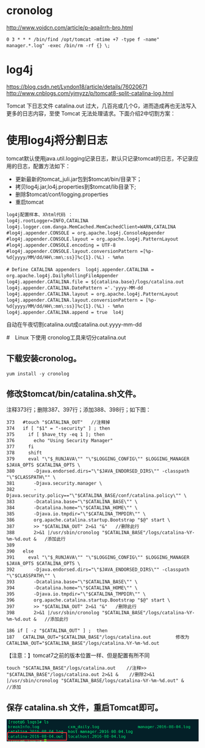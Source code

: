# cronolog
http://www.voidcn.com/article/p-aqailrrh-bro.html

```
0 3 * * * /bin/find /opt/tomcat -mtime +7 -type f -name" manager.*.log" -exec /bin/rm -rf {} \;
```

# log4j
https://blog.csdn.net/Lyndon18/article/details/76020671
http://www.cnblogs.com/yjmyzz/p/tomcat8-split-catalina-log.html



Tomcat 下日志文件 catalina.out 过大，几百兆或几个G，进而造成再也无法写入更多的日志内容，至使 Tomcat 无法处理请求。下面介绍2中切割方案：
# 使用log4j将分割日志
tomcat默认使用java.util.logging记录日志，默认只记录tomcat的日志，不记录应用的日志，配置方法如下：
- 更新最新的tomcat_juli.jar包到$tomcat/bin/目录下；
- 拷贝log4j.jar,lo4j.properties到$tomcat/lib目录下;
- 删除$tomcat/conf/logging.properties
- 重启tomcat
```
log4j配置样本、Xhtml代码 ：
log4j.rootLogger=INFO,CATALINA  log4j.logger.com.danga.MemCached.MemCachedClient=WARN,CATALINA   #log4j.appender.CONSOLE = org.apache.log4j.ConsoleAppender  #log4j.appender.CONSOLE.layout = org.apache.log4j.PatternLayout  #log4j.appender.CONSOLE.encoding = UTF-8  #log4j.appender.CONSOLE.layout.conversionPattern =[%p-%d{yyyy/MM/dd/HH\:mm\:ss}]%c{1}.(%L) - %m%n

# Define CATALINA appenders  log4j.appender.CATALINA = org.apache.log4j.DailyRollingFileAppender  log4j.appender.CATALINA.file = ${catalina.base}/logs/catalina.out  log4j.appender.CATALINA.DatePattern ='.'yyyy-MM-dd  log4j.appender.CATALINA.layout = org.apache.log4j.PatternLayout  log4j.appender.CATALINA.layout.conversionPattern = [%p-%d{yyyy/MM/dd/HH\:mm\:ss}]%c{1}.(%L) - %m%n   log4j.appender.CATALINA.append = true  lo4j
```
自动在午夜切割catalina.out成catalina.out.yyyy-mm-dd

#　Linux 下使用 cronolog工具来切分catalina.out
## 下载安装cronolog。
```
yum install -y cronolog
```

## 修改$tomcat/bin/catalina.sh文件。
注释373行；删除387、397行；添加388、398行；如下图：
```
373   #touch "$CATALINA_OUT"   //注释掉
374   if [ "$1" = "-security" ] ; then
375     if [ $have_tty -eq 1 ]; then
376       echo "Using Security Manager"
377     fi
378     shift
379     eval "\"$_RUNJAVA\"" "\"$LOGGING_CONFIG\"" $LOGGING_MANAGER $JAVA_OPTS $CATALINA_OPTS \
380       -Djava.endorsed.dirs="\"$JAVA_ENDORSED_DIRS\"" -classpath "\"$CLASSPATH\"" \
381       -Djava.security.manager \
382       -Djava.security.policy=="\"$CATALINA_BASE/conf/catalina.policy\"" \
383       -Dcatalina.base="\"$CATALINA_BASE\"" \
384       -Dcatalina.home="\"$CATALINA_HOME\"" \
385       -Djava.io.tmpdir="\"$CATALINA_TMPDIR\"" \
386       org.apache.catalina.startup.Bootstrap "$@" start \
387       >> "$CATALINA_OUT" 2>&1 "&"   //删除此行
388       2>&1 |/usr/sbin/cronolog "$CATALINA_BASE"/logs/catalina-%Y-%m-%d.out &   /添加此行
389
390   else
391     eval "\"$_RUNJAVA\"" "\"$LOGGING_CONFIG\"" $LOGGING_MANAGER $JAVA_OPTS $CATALINA_OPTS \
392       -Djava.endorsed.dirs="\"$JAVA_ENDORSED_DIRS\"" -classpath "\"$CLASSPATH\"" \
393       -Dcatalina.base="\"$CATALINA_BASE\"" \
394       -Dcatalina.home="\"$CATALINA_HOME\"" \
395       -Djava.io.tmpdir="\"$CATALINA_TMPDIR\"" \
396       org.apache.catalina.startup.Bootstrap "$@" start \
397       >> "$CATALINA_OUT" 2>&1 "&"   /删除此行
398       2>&1 |/usr/sbin/cronolog "$CATALINA_BASE"/logs/catalina-%Y-%m-%d.out &   //添加此行
```
```
186 if [ -z "$CATALINA_OUT" ] ;  then
187   CATALINA_OUT="$CATALINA_BASE"/logs/catalina.out         修改为   CATALINA_OUT="$CATALINA_BASE"/logs/catalina.%Y-%m-%d.out
```
【注意：】tomcat7之前的版本位置一样、但是配置有所不同
```
touch "$CATALINA_BASE"/logs/catalina.out    //注释>> "$CATALINA_BASE"/logs/catalina.out 2>&1 &    //删除2>&1 |/usr/sbin/cronolog "$CATALINA_BASE/logs/catalina-%Y-%m-%d.out" &    //添加
```
## 保存 catalina.sh 文件，重启Tomcat即可。
![](../../Image/apply/tomcat/003.png)
